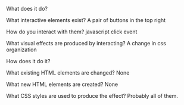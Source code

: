 What does it do?

  What interactive elements exist?
    A pair of buttons in the top right

  How do you interact with them?
    javascript click event

  What visual effects are produced by interacting?
    A change in css organization


How does it do it?

  What existing HTML elements are changed?
    None

  What new HTML elements are created?
    None

  What CSS styles are used to produce the effect?
    Probably all of them.
